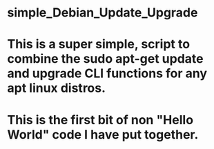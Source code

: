 # simple_Debian_Update_Upgrade

# This is a super simple, script to combine the sudo apt-get update and upgrade CLI functions for any apt linux distros.  
# This is the first bit of non "Hello World" code I have put together. 
